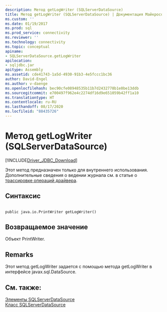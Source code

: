 ```yaml
---
description: Метод getLogWriter (SQLServerDataSource)
title: Метод getLogWriter (SQLServerDataSource) | Документация Майкрософт
ms.custom: ''
ms.date: 01/19/2017
ms.prod: sql
ms.prod_service: connectivity
ms.reviewer: ''
ms.technology: connectivity
ms.topic: conceptual
apiname:
- SQLServerDataSource.getLogWriter
apilocation:
- sqljdbc.jar
apitype: Assembly
ms.assetid: cde41743-1a5d-4930-91b3-4e5fccc1bc36
author: David-Engel
ms.author: v-daenge
ms.openlocfilehash: bec90cfe08948535b11b7d2432778b1e0be13ddb
ms.sourcegitcommit: e700497f962e4c2274df16d9e651059b42ff1a10
ms.translationtype: HT
ms.contentlocale: ru-RU
ms.lasthandoff: 08/17/2020
ms.locfileid: "88435726"
---
```

# <a name="getlogwriter-method-sqlserverdatasource"></a>Метод getLogWriter (SQLServerDataSource)
[!INCLUDE[Driver_JDBC_Download](../../../includes/driver_jdbc_download.md)]

  Этот метод предназначен только для внутреннего использования. Дополнительные сведения о ведении журнала см. в статье о [трассировке операций драйвера](../../../connect/jdbc/tracing-driver-operation.md).  
  
## <a name="syntax"></a>Синтаксис  
  
```  
  
public java.io.PrintWriter getLogWriter()  
```  
  
## <a name="return-value"></a>Возвращаемое значение  
 Объект PrintWriter.  
  
## <a name="remarks"></a>Remarks  
 Этот метод getLogWriter задается с помощью метода getLogWriter в интерфейсе javax.sql.DataSource.  
  
## <a name="see-also"></a>См. также:  
 [Элементы SQLServerDataSource](../../../connect/jdbc/reference/sqlserverdatasource-members.md)   
 [Класс SQLServerDataSource](../../../connect/jdbc/reference/sqlserverdatasource-class.md)  
  
  
